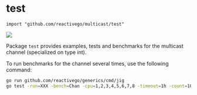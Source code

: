 # test

    import "github.com/reactivego/multicast/test"

[![](https://godoc.org/github.com/reactivego/multicast/test?status.png)](http://godoc.org/github.com/reactivego/multicast/test)

Package `test` provides examples, tests and benchmarks for the multicast channel (specialized on type int).

To run benchmarks for the channel several times, use the following command:

```bash
go run github.com/reactivego/generics/cmd/jig
go test -run=XXX -bench=Chan -cpu=1,2,3,4,5,6,7,8 -timeout=1h -count=10
```
